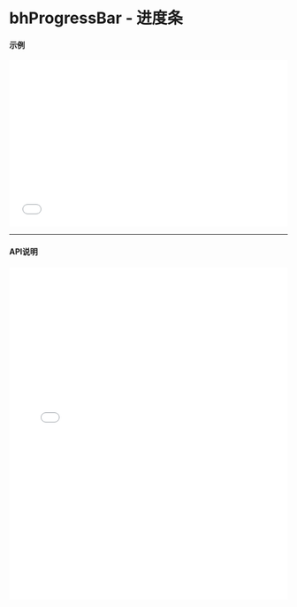 # bhProgressBar - 进度条

#### 示例

<iframe width="100%" height="300" src="//jsrun.net/A4pKp/embedded/all/light/" allowfullscreen="allowfullscreen" frameborder="0"></iframe>

*****
#### API说明

<iframe width="100%" height="600" src="../docs/1.0/module-bhProgressBar.html" frameborder="0" id="innerFrame"></iframe>